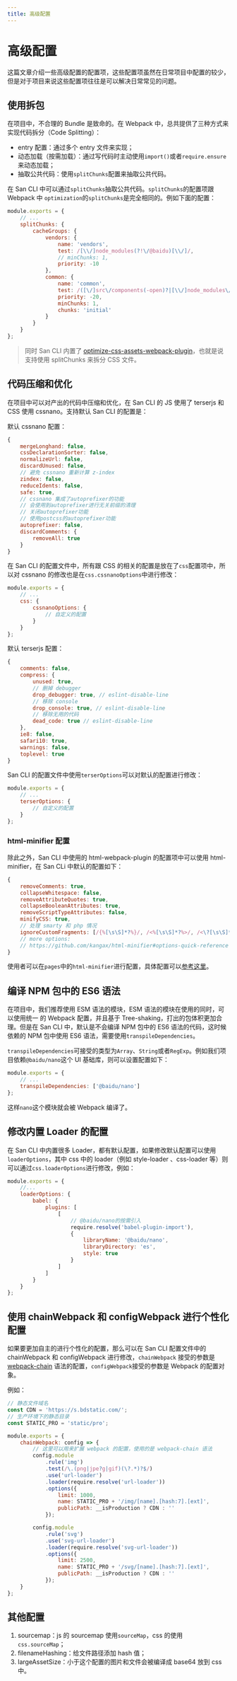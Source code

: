 ```yaml
---
title: 高级配置
---
```


# 高级配置

这篇文章介绍一些高级配置的配置项，这些配置项虽然在日常项目中配置的较少，但是对于项目来说这些配置项往往是可以解决日常常见的问题。

## 使用拆包

在项目中，不合理的 Bundle 是致命的。在 Webpack 中，总共提供了三种方式来实现代码拆分（Code Splitting）：

-   entry 配置：通过多个 entry 文件来实现；
-   动态加载（按需加载）：通过写代码时主动使用`import()`或者`require.ensure`来动态加载；
-   抽取公共代码：使用`splitChunks`配置来抽取公共代码。

在 San CLI 中可以通过`splitChunks`抽取公共代码。`splitChunks`的配置项跟 Webpack 中 `optimization`的`splitChunks`是完全相同的。例如下面的配置：

```js
module.exports = {
    // ...
    splitChunks: {
        cacheGroups: {
            vendors: {
                name: 'vendors',
                test: /[\\/]node_modules(?!\/@baidu)[\\/]/,
                // minChunks: 1,
                priority: -10
            },
            common: {
                name: 'common',
                test: /([\/]src\/components(-open)?|[\\/]node_modules\/@baidu\/nano)/,
                priority: -20,
                minChunks: 1,
                chunks: 'initial'
            }
        }
    }
};
```

> 同时 San CLI 内置了 [optimize-css-assets-webpack-plugin](https://github.com/NMFR/optimize-css-assets-webpack-plugin)，也就是说支持使用 splitChunks 来拆分 CSS 文件。

## 代码压缩和优化

在项目中可以对产出的代码中压缩和优化，在 San CLI 的 JS 使用了 terserjs 和 CSS 使用 cssnano。支持默认 San CLI 的配置是：

默认 cssnano 配置：

```js
{
    mergeLonghand: false,
    cssDeclarationSorter: false,
    normalizeUrl: false,
    discardUnused: false,
    // 避免 cssnano 重新计算 z-index
    zindex: false,
    reduceIdents: false,
    safe: true,
    // cssnano 集成了autoprefixer的功能
    // 会使用到autoprefixer进行无关前缀的清理
    // 关闭autoprefixer功能
    // 使用postcss的autoprefixer功能
    autoprefixer: false,
    discardComments: {
        removeAll: true
    }
}
```

在 San CLI 的配置文件中，所有跟 CSS 的相关的配置是放在了`css`配置项中，所以对 cssnano 的修改也是在`css.cssnanoOptions`中进行修改：

```js
module.exports = {
    // ...
    css: {
        cssnanoOptions: {
            // 自定义的配置
        }
    }
};
```

默认 terserjs 配置：

```js
{
    comments: false,
    compress: {
        unused: true,
        // 删掉 debugger
        drop_debugger: true, // eslint-disable-line
        // 移除 console
        drop_console: true, // eslint-disable-line
        // 移除无用的代码
        dead_code: true // eslint-disable-line
    },
    ie8: false,
    safari10: true,
    warnings: false,
    toplevel: true
}
```

San CLI 的配置文件中使用`terserOptions`可以对默认的配置进行修改：

```js
module.exports = {
    // ...
    terserOptions: {
        // 自定义的配置
    }
};
```

### html-minifier 配置

除此之外，San CLI 中使用的 html-webpack-plugin 的配置项中可以使用 html-minifier，在 San CLi 中默认的配置如下：

```js
{
    removeComments: true,
    collapseWhitespace: false,
    removeAttributeQuotes: true,
    collapseBooleanAttributes: true,
    removeScriptTypeAttributes: false,
    minifyCSS: true,
    // 处理 smarty 和 php 情况
    ignoreCustomFragments: [/{%[\s\S]*?%}/, /<%[\s\S]*?%>/, /<\?[\s\S]*?\?>/]
    // more options:
    // https://github.com/kangax/html-minifier#options-quick-reference
}
```

使用者可以在`pages`中的`html-minifier`进行配置，具体配置可以[参考这里](https://github.com/DanielRuf/html-minifier-terser#options-quick-reference)。

## 编译 NPM 包中的 ES6 语法

在项目中，我们推荐使用 ESM 语法的模块，ESM 语法的模块在使用的同时，可以使用统一 的 Webpack 配置，并且基于 Tree-shaking，打出的包体积更加合理。但是在 San CLI 中，默认是不会编译 NPM 包中的 ES6 语法的代码，这时候依赖的 NPM 包中使用 ES6 语法，需要使用`transpileDependencies`。

`transpileDependencies`可接受的类型为`Array`、`String`或者`RegExp`。例如我们项目依赖`@baidu/nano`这个 UI 基础库，则可以设置配置如下：

```js
module.exports = {
    // ...
    transpileDependencies: ['@baidu/nano']
};
```

这样`nano`这个模块就会被 Webpack 编译了。

## 修改内置 Loader 的配置

在 San CLI 中内置很多 Loader，都有默认配置，如果修改默认配置可以使用`loaderOptions`，其中 css 中的 loader（例如 style-loader 、css-loader 等）则可以通过`css.loaderOptions`进行修改，例如：

```js
module.exports = {
    //...
    loaderOptions: {
        babel: {
            plugins: [
                [
                    // @baidu/nano的按需引入
                    require.resolve('babel-plugin-import'),
                    {
                        libraryName: '@baidu/nano',
                        libraryDirectory: 'es',
                        style: true
                    }
                ]
            ]
        }
    }
};
```

## 使用 chainWebpack 和 configWebpack 进行个性化配置

如果要更加自主的进行个性化的配置，那么可以在 San CLI 配置文件中的 chainWebpack 和 configWebpack 进行修改，`chainWebpack` 接受的参数是 [webpack-chain](https://github.com/neutrinojs/webpack-chain) 语法的配置，`configWebpack`接受的参数是 Webpack 的配置对象。

例如：

```js
// 静态文件域名
const CDN = 'https://s.bdstatic.com/';
// 生产环境下的静态目录
const STATIC_PRO = 'static/pro';

module.exports = {
    chainWebpack: config => {
        // 这里可以用来扩展 webpack 的配置，使用的是 webpack-chain 语法
        config.module
            .rule('img')
            .test(/\.(png|jpe?g|gif)(\?.*)?$/)
            .use('url-loader')
            .loader(require.resolve('url-loader'))
            .options({
                limit: 1000,
                name: STATIC_PRO + '/img/[name].[hash:7].[ext]',
                publicPath: __isProduction ? CDN : ''
            });

        config.module
            .rule('svg')
            .use('svg-url-loader')
            .loader(require.resolve('svg-url-loader'))
            .options({
                limit: 2500,
                name: STATIC_PRO + '/svg/[name].[hash:7].[ext]',
                publicPath: __isProduction ? CDN : ''
            });
    }
};
```

## 其他配置

1. sourcemap：js 的 sourcemap 使用`sourceMap`，css 的使用`css.sourceMap`；
2. filenameHashing：给文件路径添加 hash 值；
3. largeAssetSize：小于这个配置的图片和文件会被编译成 base64 放到 css 中。
